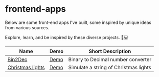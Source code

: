 # frontend-apps

Below are some front-end apps I've built, some inspired by unique ideas from various sources.

Explore, learn, and be inspired by these diverse projects. 🚀💻

| Name | Demo | Short Description |
| ------------- | ------------- |------------- |
| [Bin2Dec](https://github.com/hunterbiu1205/Bin2dec) | [Demo ](https://4q5lqd-3000.csb.app/) |Binary to Decimal number converter | 
| [Christmas lights](https://github.com/hunterbiu1205/Christmas-lights) | [Demo ](https://29nr89-1234.csb.app/) |Simulate a string of Christmas lights | 


